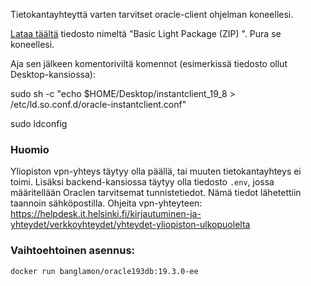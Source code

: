 Tietokantayhteyttä varten tarvitset oracle-client ohjelman koneellesi.

[Lataa täältä](https://www.oracle.com/database/technologies/instant-client/linux-x86-64-downloads.html) tiedosto nimeltä "Basic Light Package (ZIP) ". Pura se koneellesi.

Aja sen jälkeen komentoriviltä komennot (esimerkissä tiedosto ollut Desktop-kansiossa):

sudo sh -c "echo $HOME/Desktop/instantclient_19_8 > \
      /etc/ld.so.conf.d/oracle-instantclient.conf"


sudo ldconfig

### Huomio

Yliopiston vpn-yhteys täytyy olla päällä, tai muuten tietokantayhteys ei toimi. Lisäksi backend-kansiossa täytyy olla tiedosto `.env`, jossa määritellään Oraclen tarvitsemat tunnistetiedot. Nämä tiedot lähetettiin taannoin sähköpostilla. Ohjeita vpn-yhteyteen: https://helpdesk.it.helsinki.fi/kirjautuminen-ja-yhteydet/verkkoyhteydet/yhteydet-yliopiston-ulkopuolelta


### Vaihtoehtoinen asennus:
`docker run banglamon/oracle193db:19.3.0-ee`
